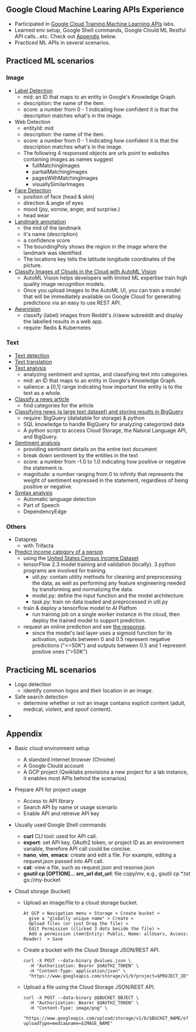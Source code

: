 ## Google Cloud Machine Learing APIs Experience

- Participated in [Google Cloud Training Machine Learning APIs](https://google.qwiklabs.com/) labs.
- Learned env setup, Google Shell commands, Google Clould ML Restful API calls...etc. Check out [Appendix](#appendix) below.
- Practiced ML APIs in several scenarios.

## Practiced ML scenarios
### Image
* [Label Detection](label_detection)
  * mid: an ID that maps to an entity in Google's Knowledge Graph.
  * description: the name of the item.
  * score: a number from 0 - 1 indicating how confident it is that the description matches what's in the image.
* Web Detection
  * entityId: mid
  * description: the name of the item.
  * score: a number from 0 - 1 indicating how confident it is that the description matches what's in the image.
  * The following 4 responsed objects are urls point to websites containing images as names suggest
    * fullMatchingImages
    * partialMatchingImages
    * pagesWithMatchingImages
    * visuallySimilarImages
* [Face Detection](face_detection)
  * position of face (head & skin)
  * direction & angle of eyes
  * mood (joy, sorrow, anger, and surprise.)
  * head wear
* [Landmark annotation](landmark_annotation)
  * the mid of the landmark
  * it's name (description) 
  * a confidence score
  * The boundingPoly shows the region in the image where the landmark was identified.
  * The locations key tells the latitude longitude coordinates of the picture.  
* [Classify Images of Clouds in the Cloud with AutoML Vision](image_classification)
  * AutoML Vision helps developers with limited ML expertise train high quality image recognition models.
  * Once you upload images to the AutoML UI, you can train a model that will be immediately available on Google Cloud for generating predictions via an easy to use REST API.  
* [Awwvision]()
  * classify (label) images from Reddit's /r/aww subreddit and display the labelled results in a web app.
  * require: Redis & Kubernetes
  
### Text
* [Text detection](text_detection)
* [Text translation](text_translation)
* [Text analysis](text_analysis)
  * analyzing sentiment and syntax, and classifying text into categories.
  * mid: an ID that maps to an entity in Google's Knowledge Graph.
  * salience: a [0,1] range indicating how important the entity is to the text as a whole.   
* [Classify a news article]()
  * find categories for the article
* [Classifying news (a large text dataset) and storing results in BigQuery]()
  * require: BigQuery (datatable for storage) & python
  * SQL knowledge to handle BigQuery for analyzing categorized data
  * A python script to access Cloud Storage, the Natural Language API, and BigQuery.
* [Sentiment analysis]()
  * providing sentiment details on the entire text document
  * break down sentiment by the entities in the text
  * score: a number from -1.0 to 1.0 indicating how positive or negative the statement is.
  * magnitude: a number ranging from 0 to infinity that represents the weight of sentiment expressed in the statement, regardless of being positive or negative.
* [Syntax analysis]()
  * Automatic language detection
  * Part of Speech
  * DependencyEdge
  
### Others
 * Dataprep
   * with Trifacta
* [Predict income category of a person]()
  * using the [United States Census Income Dataset](https://archive.ics.uci.edu/ml/datasets/Census+Income)
  * tensorFlow 2.3 model training and validation (locally). 3 python programs are involved for training.
    * util.py: contain utility methods for cleaning and preprocessing the data, as well as performing any feature engineering needed by transforming and normalizing the data.
    * model.py: define the input function and the model architecture.
    * task.py: train on data loaded and preprocessed in util.py
  * train & deploy a tensorflow model to AI Platfom
    * run training job on a single worker instance in the cloud, then deploy the trained model to support prediction.
  * request an online prediction and see [the response](https://i.imgur.com/5EVwTp7.png).
    * since the model's last layer uses a sigmoid function for its activation, outputs between 0 and 0.5 represent negative predictions ("<=50K") and outputs between 0.5 and 1 represent positive ones (">50K")

## Practicing ML scenarios
* Logo detection
  * identify common logos and their location in an image.
* Safe search detection
  * determine whether or not an image contains explicit content (adult, medical, violent, and spoof content).
* []()
  
## Appendix
- Basic cloud environment setup
  * A standard internet browser (Chrome)
  * A Google Clould account
  * A GCP project (Qwiklabs provisions a new project for a lab instance, it enables most APIs behind the scenarios)
  
- Prepare API for project usage
  * Access to API library
  * Search API by name or usage scenario
  * Enable API and retreive API key
  
- Usually used Google Shell commands
  * **curl** CLI tool: used for API call. 
  * **export**: set API key, OAuth2 token, or project ID as an environment variable, therefore API call could be concise.
  * **nano**, **vim**, **emacs**: create and edit a file. For example, editing a request.json passed into API call.
  * **cat**: view a file, such as request.json and resonse.json
  * **gsutil cp [OPTION]... src_url dst_url**: file copy/mv, e.g., gsutil cp \*.txt gs://my-bucket

- Cloud storage (bucket)
  * Upload an image/file to a cloud storage bucket. 
     ```
    At GCP > Navigation menu > Storage > Create bucket > 
       give a "globally unique name" > Create > 
       Upload files (or just Drag the file) > 
       Edit Permission (clicked 3 dots beside the file) > 
       Add a permission item(Entity: Public, Name: allUsers, Access: Reader)  > Save
      ```
  * Create a bucket with the Cloud Storage JSON/REST API.
    ```
    curl -X POST --data-binary @values.json \
      -H "Authorization: Bearer $OAUTH2_TOKEN" \
      -H "Content-Type: application/json" \
      "https://www.googleapis.com/storage/v1/b?project=$PROJECT_ID"
    ```
  * Upload a file using the Cloud Storage JSON/REST API.
    ``` 
    curl -X POST --data-binary @$BUCKET_OBJECT \
      -H "Authorization: Bearer $OAUTH2_TOKEN" \
      -H "Content-Type: image/png" \
      "https://www.googleapis.com/upload/storage/v1/b/$BUCKET_NAME/o?uploadType=media&name=$IMAGE_NAME"
    ```    

